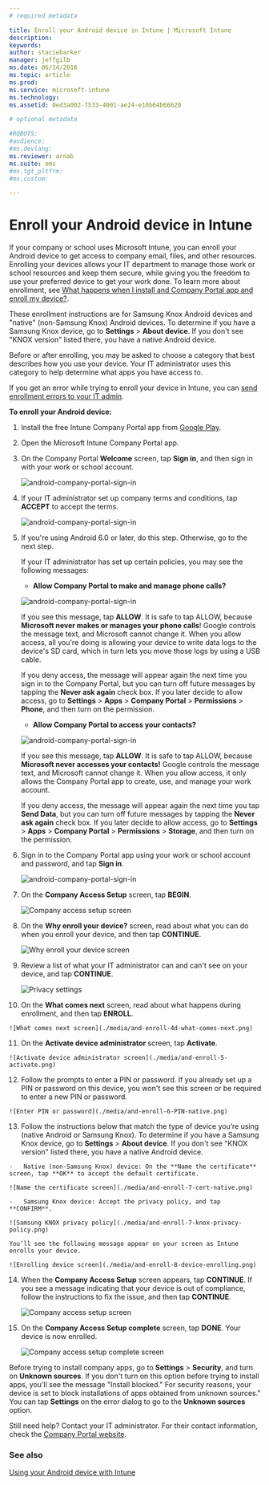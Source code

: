 ```yaml
---
# required metadata

title: Enroll your Android device in Intune | Microsoft Intune
description:
keywords:
author: staciebarker
manager: jeffgilb
ms.date: 06/14/2016
ms.topic: article
ms.prod:
ms.service: microsoft-intune
ms.technology:
ms.assetid: 0ed3a002-7533-4001-ae24-e10b64b66620

# optional metadata

#ROBOTS:
#audience:
#ms.devlang:
ms.reviewer: arnab
ms.suite: ems
#ms.tgt_pltfrm:
#ms.custom:

---
```



# Enroll your Android device in Intune

If your company or school uses Microsoft Intune, you can enroll your Android device to get access to company email, files, and other resources. Enrolling your devices allows your IT department to manage those work or school resources and keep them secure, while giving you the freedom to use your preferred device to get your work done. To learn more about enrollment, see [What happens when I install and Company Portal app and enroll my device?](what-happens-if-you-install-the-Company-Portal-app-and-enroll-your-device-in-intune-android.md).

These enrollment instructions are for Samsung Knox Android devices and "native" (non-Samsung Knox) Android devices. To determine if you have a Samsung Knox device, go to **Settings** &gt; **About device**. If you don't see "KNOX version" listed there, you have a native Android device.

Before or after enrolling, you may be asked to choose a category that best describes how you use your device. Your IT administrator uses this category to help determine what apps you have access to.

If you get an error while trying to enroll your device in Intune, you can [send enrollment errors to your IT admin](send-enrollment-errors-to-your-it-administrator-android.md).

**To enroll your Android device:**

1.  Install the free Intune Company Portal app from [Google Play](http://play.google.com/store/apps/details?id=com.microsoft.windowsintune.companyportal).

2.  Open the Microsoft Intune Company Portal app.

3.  On the Company Portal **Welcome** screen, tap **Sign in**, and then sign in with your work or school account.

	![android-company-portal-sign-in](./media/and-enroll-0-welcome-screen.png)   

4.  If your IT administrator set up company terms and conditions, tap **ACCEPT** to accept the terms.

	![android-company-portal-sign-in](./media/and-enroll-3-accept-terms.png)

5.  If you're using Android 6.0 or later, do this step. Otherwise, go to the next step. 

	If your IT administrator has set up certain policies, you may see the following messages:
	-	**Allow Company Portal to make and manage phone calls?**

	![android-company-portal-sign-in](./media/and-enroll-3a-allow-phone-access.png)

	If you see this message, tap **ALLOW**. It is safe to tap ALLOW, because **Microsoft never makes or manages your phone calls**! Google controls the message text, and Microsoft cannot change it. When you allow access, all you're doing is allowing your device to write data logs to the device's SD card, which in turn lets you move those logs by using a USB cable.

	If you deny access, the message will appear again the next time you sign in to the Company Portal, but you can turn off future messages by tapping the **Never ask again** check box.  If you later decide to allow access, go to **Settings** &gt; **Apps** &gt; **Company Portal** &gt; **Permissions** &gt; **Phone**, and then turn on the permission.

	-	**Allow Company Portal to access your contacts?**

	![android-company-portal-sign-in](./media/and-enroll-3b-allow-contacts-access.png)

	If you see this message, tap **ALLOW**. It is safe to tap ALLOW, because **Microsoft never accesses your contacts!** Google controls the message text, and Microsoft cannot change it. When you allow access, it only allows the Company Portal app to create, use, and manage your work account.

	If you deny access, the message will appear again the next time you tap **Send Data**, but you can turn off future messages by tapping the **Never ask again** check box. If you later decide to allow access, go to **Settings** &gt; **Apps** &gt; **Company Portal** &gt; **Permissions** &gt; **Storage**, and then turn on the permission.

6.  Sign in to the Company Portal app using your work or school account and password, and tap **Sign in**.

	![android-company-portal-sign-in](./media/and-enroll-2-cp-sign-in.png)

7.  On the **Company Access Setup** screen, tap **BEGIN**.

	![Company access setup screen](./media/and-enroll-4a-comp-access-setup.png)

8.  On the **Why enroll your device?** screen, read about what you can do when you enroll your device, and then tap **CONTINUE**.

	![Why enroll your device screen](./media/and-enroll-4b-why-enroll.png)

9.  Review a list of what your IT administrator can and can't see on your device, and tap **CONTINUE**.

	![Privacy settings](./media/and-enroll-4c-we-care-privacy.png)

10.  On the **What comes next** screen, read about what happens during enrollment, and then tap **ENROLL**.

	![What comes next screen](./media/and-enroll-4d-what-comes-next.png)

11.  On the **Activate device administrator** screen, tap **Activate**.

	![Activate device administrator screen](./media/and-enroll-5-activate.png)

12.  Follow the prompts to enter a PIN or password. If you already set up a PIN or password on this device, you won't see this screen or be required to enter a new PIN or password.

	![Enter PIN or password](./media/and-enroll-6-PIN-native.png)

13.  Follow the instructions below that match the type of device you’re using (native Android or Samsung Knox). To determine if you have a Samsung Knox device, go to **Settings** &gt; **About device**. If you don't see "KNOX version" listed there, you have a native Android device.

	-	Native (non-Samsung Knox) device: On the **Name the certificate** screen, tap **OK** to accept the default certificate.

	![Name the certificate screen](./media/and-enroll-7-cert-native.png)

	-	Samsung Knox device: Accept the privacy policy, and tap **CONFIRM**.

	![Samsung KNOX privacy policy](./media/and-enroll-7-knox-privacy-policy.png)

	You’ll see the following message appear on your screen as Intune enrolls your device.

	![Enrolling device screen](./media/and-enroll-8-device-enrolling.png)

14. When the **Company Access Setup** screen appears, tap **CONTINUE**. If you see a message indicating that your device is out of compliance, follow the instructions to fix the issue, and then tap **CONTINUE**.

	![Company access setup screen](./media/and-enroll-9-comp-access-setup.png)  

11. On the **Company Access Setup complete** screen, tap **DONE**. Your device is now enrolled.

	![Company access setup complete screen](./media/and-enroll-10-comp-access-setup-complete.png)

Before trying to install company apps, go to **Settings** &gt; **Security**, and turn on **Unknown sources**. If you don't turn on this option before trying to install apps, you'll see the message "Install blocked." For security reasons, your device is set to block installations of apps obtained from unknown sources." You can tap **Settings** on the error dialog to go to the **Unknown sources** option.

Still need help? Contact your IT administrator. For their contact information, check the [Company Portal website](http://portal.manage.microsoft.com).

### See also
[Using your Android device with Intune](using-your-android-device-with-intune.md)
